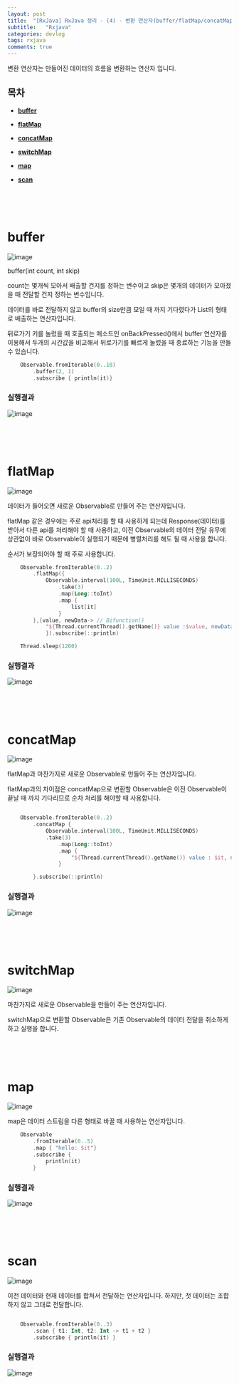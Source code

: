 ```yaml
---
layout: post
title:  "[RxJava] RxJava 정리 - (4) - 변환 연산자(buffer/flatMap/concatMap/switchMap/map/scan)"
subtitle:   "Rxjava"
categories: devlog
tags: rxjava
comments: true
---
```


변환 연산자는 만들어진 데이터의 흐름을 변환하는 연산자 입니다.

## 목차

* [**buffer**](#buffer)

*  [**flatMap**](#flatmap)

* [**concatMap**](#concatmap)

* [**switchMap**](#switchmap)

* [**map**](#map)

* [**scan**](#scan)

<br/><br/><br/>

# buffer

![image](https://user-images.githubusercontent.com/43161981/84653793-fe77ed80-af48-11ea-9c73-ce12bf82cb4e.png)


buffer(int count, int skip)

count는 몇개씩 모아서 배출할 건지를 정하는 변수이고
skip은 몇개의 데이터가 모아졌을 때 전달할 건지 정하는 변수입니다.

데이터를 바로 전달하지 않고 buffer의 size만큼 모일 때 까지 기다렸다가 List의 형태로 배출하는 연산자입니다.

뒤로가기 키를 눌렀을 때 호출되는 메소드인 onBackPressed()에서 buffer 연산자를 이용해서 두개의 시간값을 비교해서 뒤로가기를 빠르게 눌렀을 때 종료하는 기능을 만들 수 있습니다.

```kotlin
    Observable.fromIterable(0..10)
        .buffer(2, 1)
        .subscribe { println(it)}
```

### 실행결과

![image](https://user-images.githubusercontent.com/43161981/84654707-9f1add00-af4a-11ea-914a-931030212e7a.png)



<br/><br/><br/>

# flatMap

![image](https://user-images.githubusercontent.com/43161981/84654857-dbe6d400-af4a-11ea-8e28-00ec9620ef64.png)

데이터가 들어오면 새로운 Observable로 만들어 주는 연산자입니다.

flatMap 같은 경우에는 주로 api처리를 할 때 사용하게 되는데 Response(데이터)를 받아서 다른 api를 처리해야 할 때 사용하고, 이전 Observable의 데이터 전달 유무에 상관없이 바로 Observable이 실행되기 때문에 병렬처리를 해도 될 때 사용을 합니다.

순서가 보장되어야 할 때 주로 사용합니다.

```kotlin
    Observable.fromIterable(0..2)
        .flatMap({
            Observable.interval(100L, TimeUnit.MILLISECONDS)
                .take(3)
                .map(Long::toInt)
                .map {
                    list[it]
                }
        },{value, newData-> // Bifunction()
            "${Thread.currentThread().getName()} value :$value, newData: $newData"
            }).subscribe(::println)

    Thread.sleep(1200)
```

### 실행결과

![image](https://user-images.githubusercontent.com/43161981/84748690-ef9a4500-aff3-11ea-886d-a2e1f4fe339e.png)




<br/><br/><br/>

# concatMap

![image](https://user-images.githubusercontent.com/43161981/84655839-a642ea80-af4c-11ea-9069-ae568fe75249.png)

flatMap과 마찬가지로 새로운 Observable로 만들어 주는 연산자입니다.

flatMap과의 차이점은 concatMap으로 변환할 Observable은 이전 Observable이 끝날 때 까지 기다리므로 순차 처리를 해야할 때 사용합니다.


```kotlin

    Observable.fromIterable(0..2)
        .concatMap {
            Observable.interval(100L, TimeUnit.MILLISECONDS)
            .take(3)
                .map(Long::toInt)
                .map {
                    "${Thread.currentThread().getName()} value : $it, newData: ${list[it]}"
                }

        }.subscribe(::println)

```

### 실행결과

![image](https://user-images.githubusercontent.com/43161981/84748511-b530a800-aff3-11ea-9b04-5daa7f8d91a1.png)


<br/><br/><br/>

# switchMap

![image](https://user-images.githubusercontent.com/43161981/84655813-9cb98280-af4c-11ea-9130-e6f5325b745f.png)


마찬가지로 새로운 Observable을 만들어 주는 연산자입니다.

switchMap으로 변환할 Observable은 기존 Observable의 데이터 전달을 취소하게 하고 실행을 합니다.




<br/><br/><br/>

# map

![image](https://user-images.githubusercontent.com/43161981/84659551-8adade00-af52-11ea-81ee-f97618e29360.png)

map은 데이터 스트림을 다른 형태로 바꿀 때 사용하는 연산자입니다.

```kotlin
    Observable
        .fromIterable(0..5)
        .map { "hello: $it"}
        .subscribe {
            println(it)
        }
```

### 실행결과

![image](https://user-images.githubusercontent.com/43161981/84659788-edcc7500-af52-11ea-95c9-43c1b342dc66.png)



<br/><br/><br/>

# scan

![image](https://user-images.githubusercontent.com/43161981/84659825-fb81fa80-af52-11ea-9a13-1fcf68e99ece.png)

이전 데이터와 현재 데이터를 합쳐서 전달하는 연산자입니다.
하지만, 첫 데이터는 조합하지 않고 그대로 전달합니다.


```kotlin

    Observable.fromIterable(0..3)
        .scan { t1: Int, t2: Int -> t1 + t2 }
        .subscribe { println(it) }

```

### 실행결과

![image](https://user-images.githubusercontent.com/43161981/84661148-e27a4900-af54-11ea-9cd9-bc58d480c6d8.png)



